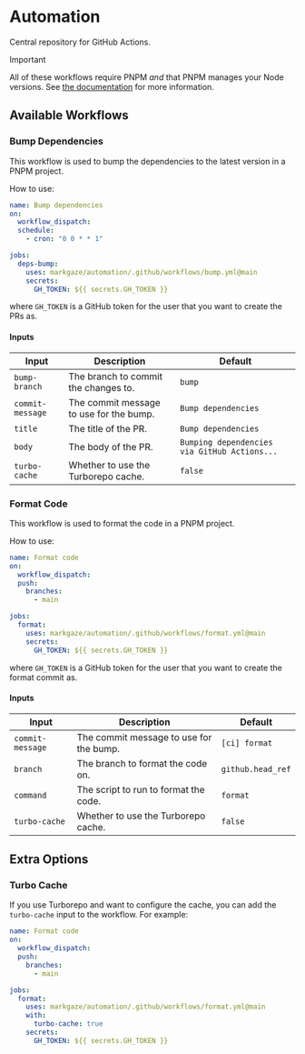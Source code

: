 # Automation

Central repository for GitHub Actions.

> [!IMPORTANT]
> All of these workflows require PNPM _and_ that PNPM manages your Node versions.
> See [the documentation](https://pnpm.io/cli/env) for more information.

## Available Workflows

### Bump Dependencies

This workflow is used to bump the dependencies to the latest version in a PNPM project.

How to use:

```yaml
name: Bump dependencies
on:
  workflow_dispatch:
  schedule:
    - cron: "0 0 * * 1"

jobs:
  deps-bump:
    uses: markgaze/automation/.github/workflows/bump.yml@main
    secrets:
      GH_TOKEN: ${{ secrets.GH_TOKEN }}
```

where `GH_TOKEN` is a GitHub token for the user that you want to create the PRs as.

#### Inputs

| Input            | Description                             | Default                                      |
| ---------------- | --------------------------------------- | -------------------------------------------- |
| `bump-branch`    | The branch to commit the changes to.    | `bump`                                       |
| `commit-message` | The commit message to use for the bump. | `Bump dependencies`                          |
| `title`          | The title of the PR.                    | `Bump dependencies`                          |
| `body`           | The body of the PR.                     | `Bumping dependencies via GitHub Actions...` |
| `turbo-cache`    | Whether to use the Turborepo cache.     | `false`                                      |

### Format Code

This workflow is used to format the code in a PNPM project.

How to use:

```yaml
name: Format code
on:
  workflow_dispatch:
  push:
    branches:
      - main

jobs:
  format:
    uses: markgaze/automation/.github/workflows/format.yml@main
    secrets:
      GH_TOKEN: ${{ secrets.GH_TOKEN }}
```

where `GH_TOKEN` is a GitHub token for the user that you want to create the format commit as.

#### Inputs

| Input            | Description                             | Default           |
| ---------------- | --------------------------------------- | ----------------- |
| `commit-message` | The commit message to use for the bump. | `[ci] format`     |
| `branch`         | The branch to format the code on.       | `github.head_ref` |
| `command`        | The script to run to format the code.   | `format`          |
| `turbo-cache`    | Whether to use the Turborepo cache.     | `false`           |

## Extra Options

### Turbo Cache

If you use Turborepo and want to configure the cache, you can add the `turbo-cache` input to the workflow. For example:

```yaml
name: Format code
on:
  workflow_dispatch:
  push:
    branches:
      - main

jobs:
  format:
    uses: markgaze/automation/.github/workflows/format.yml@main
    with:
      turbo-cache: true
    secrets:
      GH_TOKEN: ${{ secrets.GH_TOKEN }}
```
